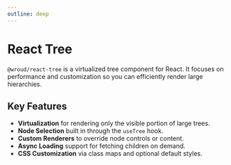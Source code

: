 ```yaml
---
outline: deep
---
```


# React Tree

`@wroud/react-tree` is a virtualized tree component for React. It focuses on performance and customization so you can efficiently render large hierarchies.

## Key Features

- **Virtualization** for rendering only the visible portion of large trees.
- **Node Selection** built in through the `useTree` hook.
- **Custom Renderers** to override node controls or content.
- **Async Loading** support for fetching children on demand.
- **CSS Customization** via class maps and optional default styles.
